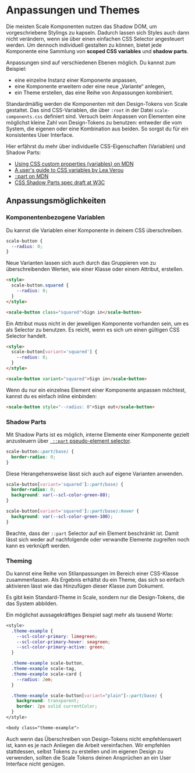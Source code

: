 # Anpassungen und Themes

Die meisten Scale Komponenten nutzen das Shadow DOM, um vorgeschriebene Stylings zu kapseln. Dadurch lassen sich Styles auch dann nicht verändern, wenn sie über einen einfachen CSS Selector angesteuert werden. Um dennoch individuell gestalten zu können, bietet jede Komponente eine Sammlung von **scoped CSS variables** und **shadow parts**.

Anpassungen sind auf verschiedenen Ebenen möglich. Du kannst zum Beispiel:

- eine einzelne Instanz einer Komponente anpassen,
- eine Komponente erweitern oder eine neue „Variante“ anlegen,
- ein Theme erstellen, das eine Reihe von Anpassungen kombiniert.

Standardmäßig werden die Komponenten mit den Design-Tokens von Scale gestaltet. Das sind CSS-Variablen, die über `:root` in der Datei `scale-components.css` definiert sind. Versuch beim Anpassen von Elementen eine möglichst kleine Zahl von Design-Tokens zu benutzen: entweder die vom System, die eigenen oder eine Kombination aus beiden. So sorgst du für ein konsistentes User Interface.

Hier erfährst du mehr über individuelle CSS-Eigenschaften (Variablen) und Shadow Parts:

- [Using CSS custom properties (variables) on MDN](https://developer.mozilla.org/en-US/docs/Web/CSS/Using_CSS_custom_properties)
- [A user's guide to CSS variables by Lea Verou](https://increment.com/frontend/a-users-guide-to-css-variables/)
- [::part on MDN](https://developer.mozilla.org/en-US/docs/Web/CSS/::part)
- [CSS Shadow Parts spec draft at W3C](https://drafts.csswg.org/css-shadow-parts-1/#part)

## Anpassungsmöglichkeiten

### Komponentenbezogene Variablen

Du kannst die Variablen einer Komponente in deinem CSS überschreiben.

```css
scale-button {
  --radius: 0;
}
```

Neue Varianten lassen sich auch durch das Gruppieren von zu überschreibenden Werten, wie einer Klasse oder einem Attribut, erstellen.

```html
<style>
  scale-button.squared {
    --radius: 0;
  }
</style>

<scale-button class="squared">Sign in</scale-button>
```

Ein Attribut muss nicht in der jeweiligen Komponente vorhanden sein, um es als Selector zu benutzen. Es reicht, wenn es sich um einen gültigen CSS Selector handelt.

```html
<style>
  scale-button[variant='squared'] {
    --radius: 0;
  }
</style>

<scale-button variant="squared">Sign in</scale-button>
```

Wenn du nur ein einzelnes Element einer Komponente anpassen möchtest, kannst du es einfach inline einbinden:

```html
<scale-button style="--radius: 0">Sign out</scale-button>
```

### Shadow Parts

Mit Shadow Parts ist es möglich, interne Elemente einer Komponente gezielt anzusteuern über [` ::part` pseudo-element selector](https://developer.mozilla.org/en-US/docs/Web/CSS/::part).

```css
scale-button::part(base) {
  border-radius: 0;
}
```

Diese Herangehensweise lässt sich auch auf eigene Varianten anwenden.

```css
scale-button[variant='squared']::part(base) {
  border-radius: 0;
  background: var(--scl-color-green-80);
}

scale-button[variant='squared']::part(base):hover {
  background: var(--scl-color-green-100);
}
```

Beachte, dass der `::part` Selector auf ein Element beschränkt ist. Damit lässt sich weder auf nachfolgende oder verwandte Elemente zugreifen noch kann es verknüpft werden.

### Theming

Du kannst eine Reihe von Stilanpassungen im Bereich einer CSS-Klasse zusammenfassen. Als Ergebnis erhältst du ein Theme, das sich so einfach aktivieren lässt wie das Hinzufügen dieser Klasse zum Dokument.

Es gibt kein Standard-Theme in Scale, sondern nur die Design-Tokens, die das System abbilden.

Ein möglichst aussagekräftiges Beispiel sagt mehr als tausend Worte:

```css
<style>
  .theme-example {
    --scl-color-primary: limegreen;
    --scl-color-primary-hover: seagreen;
    --scl-color-primary-active: green;
  }

  .theme-example scale-button,
  .theme-example scale-tag,
  .theme-example scale-card {
    --radius: 2em;
  }

  .theme-example scale-button[variant="plain"]::part(base) {
    background: transparent;
    border: 2px solid currentColor;
  }
</style>

<body class="theme-example">
```

Auch wenn das Überschreiben von Design-Tokens nicht empfehlenswert ist, kann es je nach Anliegen die Arbeit vereinfachen. Wir empfehlen stattdessen, selbst Tokens zu erstellen und im eigenen Design zu verwenden, sollten die Scale Tokens deinen Ansprüchen an ein User Interface nicht genügen.
